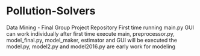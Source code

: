 # Pollution-Solvers
Data Mining - Final Group Project Repository
First time running main.py
GUI can work individually after first time
execute main, preprocessor.py, model_final.py, model_maker, estimator and GUI will be executed
the model.py, model2.py and model2016.py are early work for modeling
